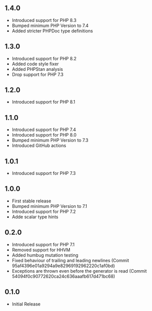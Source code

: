 ## 1.4.0

- Introduced support for PHP 8.3
- Bumped minimum PHP Version to 7.4
- Added stricter PHPDoc type definitions

## 1.3.0
- Introduced support for PHP 8.2
- Added code style fixer
- Added PHPStan analysis
- Drop support for PHP 7.3

## 1.2.0
- Introduced support for PHP 8.1

## 1.1.0
- Introduced support for PHP 7.4
- Introduced support for PHP 8.0
- Bumped minimum PHP Version to 7.3
- Introduced GitHub actions

## 1.0.1

- Introduced support for PHP 7.3

## 1.0.0

- First stable release
- Bumped minimum PHP Version to 7.1
- Introduced support for PHP 7.2
- Adde scalar type hints

## 0.2.0

- Introduced support for PHP 7.1
- Removed support for HHVM
- Added humbug mutation testing
- Fixed behaviour of trailing and leading newlines (Commit 95af4396e01a9294a9e82969192962220c1af0bd)
- Exceptions are thrown even before the generator is read (Commit 54094f0c90772620ca24c636aaafb617d471bc68)

## 0.1.0

- Initial Release
